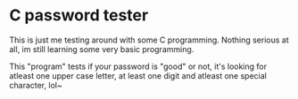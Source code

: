 # C password tester


This is just me testing around with some C programming. Nothing serious at all, im still learning some very basic programming.

This "program" tests if your password is "good" or not, it's looking for atleast one upper case letter, at least one digit and atleast one special character, lol~
